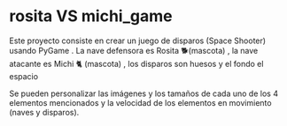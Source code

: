 # rosita VS michi_game
Este proyecto consiste en crear un juego de disparos (Space Shooter) usando PyGame . La nave defensora es Rosita 🐕(mascota) , la nave atacante es Michi 🐈 (mascota) , los disparos son huesos y el fondo el espacio 

Se pueden personalizar las imágenes y los tamaños de cada uno de los 4 elementos mencionados y la velocidad de los elementos en movimiento (naves y disparos).
